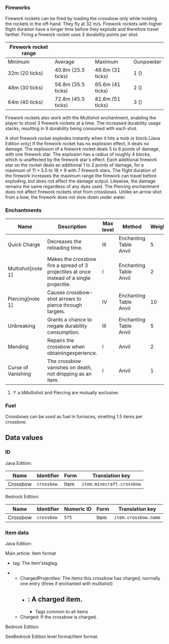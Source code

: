 ### Fireworks
Firework rockets can be fired by loading the crossbow only while holding the rockets in the off-hand. They fly at 32 m/s. Firework rockets with higher flight duration have a longer time before they explode and therefore travel farther. Firing a firework rocket uses 3 durability points per shot.

| Firework rocket range |                    |                  |           |
|-----------------------|--------------------|------------------|-----------|
| Minimum               | Average            | Maximum          | Gunpowder |
| 32m (20 ticks)        | 40.8m (25.5 ticks) | 49.6m (31 ticks) | 1 ()      |
| 48m (30 ticks)        | 56.8m (35.5 ticks) | 65.6m (41 ticks) | 2 ()      |
| 64m (40 ticks)        | 72.8m (45.5 ticks) | 81.6m (51 ticks) | 3 ()      |

Firework rockets also work with the Multishot enchantment, enabling the player to shoot 3 firework rockets at a time. The increased durability usage stacks, resulting in 9 durability being consumed with each shot.

A shot firework rocket explodes instantly when it hits a mob or block.‌[Java Edition  only] If the firework rocket has no explosion effect, it deals no damage. The explosion of a firework rocket deals 5 to 6 points of damage, with one firework star. The explosion has a radius of roughly 4 blocks, which is unaffected by the firework star's effect. Each additional firework star on the rocket deals an additional 1 to 2 points of damage, for a maximum of 11 × 5.5 to 18 × 9 with 7 firework stars. The flight duration of the firework increases the maximum range the firework can travel before exploding, but does not affect the damage output. Likewise, the damage remains the same regardless of any dyes used. The Piercing enchantment does not affect firework rockets shot from crossbows. Unlike an arrow shot from a bow, the firework does not slow down under water.

### Enchantments
| Name               | Description                                                                               | Max level | Method                     | Weight |
|--------------------|-------------------------------------------------------------------------------------------|-----------|----------------------------|--------|
| Quick Charge       | Decreases the reloading time.                                                             | III       | Enchanting Table<br/>Anvil | 5      |
| Multishot[note 1]  | Makes the crossbow fire a spread of 3 projectiles at once instead of a single projectile. | I         | Enchanting Table<br/>Anvil | 2      |
| Piercing[note 1]   | Causes crossbow-shot arrows to pierce through targets.                                    | IV        | Enchanting Table<br/>Anvil | 10     |
| Unbreaking         | Grants a chance to negate durability consumption.                                         | III       | Enchanting Table<br/>Anvil | 5      |
| Mending            | Repairs the crossbow when obtainingexperience.                                            | I         | Anvil                      | 2      |
| Curse of Vanishing | The crossbow vanishes on death, not dropping as an item.                                  | I         | Anvil                      | 1      |

1. ↑ a bMultishot and Piercing are mutually exclusive.

### Fuel
Crossbows can be used as fuel in furnaces, smelting 1.5 items per crossbow.

## Data values
### ID
Java Edition:

| Name     | Identifier | Form | Translation key           |
|----------|------------|------|---------------------------|
| Crossbow | `crossbow` | Item | `item.minecraft.crossbow` |

Bedrock Edition:

| Name     | Identifier | Numeric ID | Form | Translation key      |
|----------|------------|------------|------|----------------------|
| Crossbow | `crossbow` | `575`      | Item | `item.crossbow.name` |

### Item data
Java Edition:

Main article: Item format
- tag: The item'stagtag.

- 
	- ChargedProjectiles: The items this crossbow has charged, normally one entry (three if enchanted with multishot)
		- : A charged item.
			- 
			- Tags common to all items
	- Charged: If the crossbow is charged.

Bedrock Edition:

SeeBedrock Edition level format/Item format.

